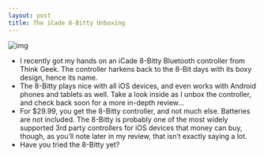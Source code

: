 ```yaml
---
layout: post
title: The iCade 8-Bitty Unboxing
---
```

![img](http://media.idownloadblog.com/wp-content/uploads/2012/10/8-bitty.jpeg)
* I recently got my hands on an iCade 8-Bitty Bluetooth controller from Think Geek. The controller harkens back to the 8-Bit days with its boxy design, hence its name.
* The 8-Bitty plays nice with all iOS devices, and even works with Android phones and tablets as well. Take a look inside as I unbox the controller, and check back soon for a more in-depth review…
* For $29.99, you get the 8-Bitty controller, and not much else. Batteries are not included. The 8-Bitty is probably one of the most widely supported 3rd party controllers for iOS devices that money can buy, though, as you’ll note later in my review, that isn’t exactly saying a lot.
* Have you tried the 8-Bitty yet?

